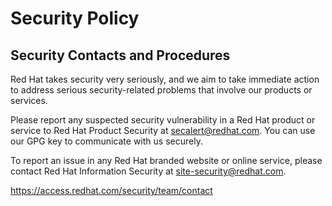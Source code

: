 # Security Policy

## Security Contacts and Procedures

Red Hat takes security very seriously, and we aim to take immediate action to address serious security-related problems that involve our products or services.

Please report any suspected security vulnerability in a Red Hat product or service to Red Hat Product Security at secalert@redhat.com. You can use our GPG key to communicate with us securely.

To report an issue in any Red Hat branded website or online service, please contact Red Hat Information Security at site-security@redhat.com.

https://access.redhat.com/security/team/contact
